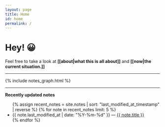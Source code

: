 ```yaml
---
layout: page
title: Home
id: home
permalink: /
---
```


# Hey! 😀

Feel free to take a look at **[[about|what this is all about]]** and **[[now|the current situation.]]**

<hr />

{% include notes_graph.html %}

<hr />

**Recently updated notes**

<ul>
  {% assign recent_notes = site.notes | sort: "last_modified_at_timestamp" | reverse %}
  {% for note in recent_notes limit: 5 %}
    <li>
      {{ note.last_modified_at | date: "%Y-%m-%d" }} — <a class="internal-link" href="{{ note.url }}">{{ note.title }}</a>
    </li>
  {% endfor %}
</ul>